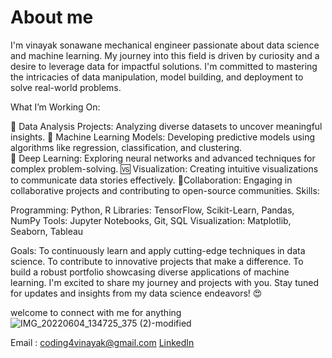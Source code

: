 
# About me

I'm vinayak sonawane mechanical engineer passionate about data science and machine learning. My journey into this field is driven by curiosity and a desire to leverage data for impactful solutions. I'm committed to mastering the intricacies of data manipulation, model building, and deployment to solve real-world problems.

What I’m Working On:

📅 Data Analysis Projects:   Analyzing diverse datasets to uncover meaningful insights.
🤖 Machine Learning Models:  Developing predictive models using algorithms like regression, classification, and clustering.  
💫 Deep Learning: Exploring neural networks and advanced techniques for complex problem-solving.
🆚 Visualization: Creating intuitive visualizations to communicate data stories effectively.
🤝Collaboration: Engaging in collaborative projects and contributing to open-source communities.
Skills:

Programming: Python, R
Libraries: TensorFlow, Scikit-Learn, Pandas, NumPy
Tools: Jupyter Notebooks, Git, SQL
Visualization: Matplotlib, Seaborn, Tableau

Goals:
To continuously learn and apply cutting-edge techniques in data science.
To contribute to innovative projects that make a difference.
To build a robust portfolio showcasing diverse applications of machine learning.
I'm excited to share my journey and projects with you. Stay tuned for updates and insights from my data science endeavors! 😍

welcome to connect with  me for anything 
![IMG_20220604_134725_375 (2)-modified](https://github.com/coding4vinayak/coding4vinayak.github.io/assets/85548902/906f8546-5528-4279-be36-5c94460ef3f0)

Email : coding4vinayak@gmail.com
[LinkedIn](https://www.linkedin.com/in/vinayak-sonawane-274906278/)






